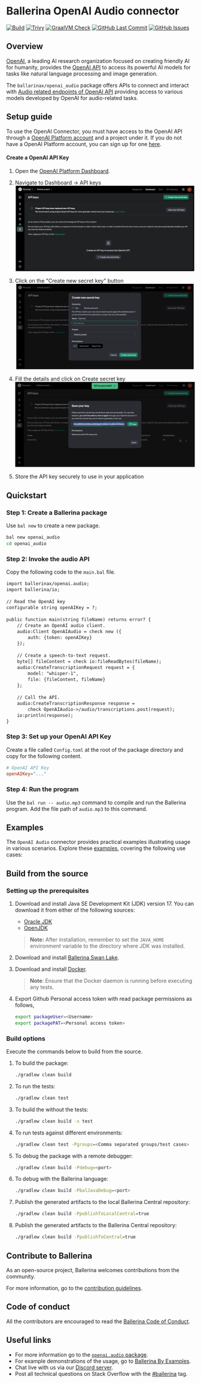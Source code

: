 # Ballerina OpenAI Audio connector

[![Build](https://github.com/e19166/module-ballerinax-openai-audio/actions/workflows/ci.yml/badge.svg)](https://github.com/e19166/module-ballerinax-openai-audio/actions/workflows/ci.yml)
[![Trivy](https://github.com/e19166/module-ballerinax-openai-audio/actions/workflows/trivy-scan.yml/badge.svg)](https://github.com/e19166/module-ballerinax-openai-audio/actions/workflows/trivy-scan.yml)
[![GraalVM Check](https://github.com/e19166/module-ballerinax-openai-audio/actions/workflows/build-with-bal-test-native.yml/badge.svg)](https://github.com/e19166/module-ballerinax-openai-audio/actions/workflows/build-with-bal-test-native.yml)
[![GitHub Last Commit](https://img.shields.io/github/last-commit/e19166/module-ballerinax-openai-audio.svg)](https://github.com/e19166/module-ballerinax-openai-audio/commits/master)
[![GitHub Issues](https://img.shields.io/github/issues/e19166/ballerina-library/module/openai.audio.svg?label=Open%20Issues)](https://github.com/e19166/ballerina-library/labels/module%openai.audio)

## Overview

[OpenAI](https://openai.com/), a leading AI research organization focused on creating friendly AI for humanity, provides the [OpenAI API](https://platform.openai.com/docs/api-reference/introduction) to access its powerful AI models for tasks like natural language processing and image generation.

The `ballarinax/openai_audio` package offers APIs to connect and interact with [Audio related endpoints of OpenAI API](https://platform.openai.com/docs/api-reference/audio/create) providing access to various models developed by OpenAI for audio-related tasks.

## Setup guide

To use the OpenAI Connector, you must have access to the OpenAI API through a [OpenAI Platform account](https://platform.openai.com) and a project under it. If you do not have a OpenAI Platform account, you can sign up for one [here](https://platform.openai.com/signup).

#### Create a OpenAI API Key

1. Open the [OpenAI Platform Dashboard](https://platform.openai.com).


2. Navigate to Dashboard -> API keys
![api-key-dashboard](https://github.com/e19166/module-ballerinax-openai-audio/blob/docs/docs/setup/resources/api-key-dashboard.png)

3. Click on the "Create new secret key" button
![create-new-secret-key](https://github.com/e19166/module-ballerinax-openai-audio/blob/docs/docs/setup/resources/create-new-secrete-key.png)

4. Fill the details and click on Create secret key
![saved-key](https://github.com/e19166/module-ballerinax-openai-audio/blob/docs/docs/setup/resources/saved-key.png)

5. Store the API key securely to use in your application  

## Quickstart

### Step 1: Create a Ballerina package
Use `bal new` to create a new package. 

```sh
bal new openai_audio
cd openai_audio
```

### Step 2: Invoke the audio API 
Copy the following code to the `main.bal` file.

```ballerina
import ballerinax/openai.audio;
import ballerina/io;

// Read the OpenAI key
configurable string openAIKey = ?;

public function main(string fileName) returns error? {
    // Create an OpenAI audio client.
    audio:Client OpenAIAudio = check new ({
        auth: {token: openAIKey}
    });

    // Create a speech-to-text request.
    byte[] fileContent = check io:fileReadBytes(fileName);
    audio:CreateTranscriptionRequest request = {
        model: "whisper-1",
        file: {fileContent, fileName}
    };

    // Call the API.
    audio:CreateTranscriptionResponse response =
        check OpenAIAudio->/audio/transcriptions.post(request);
    io:println(response);
}
```

### Step 3: Set up your OpenAI API Key
Create a file called `Config.toml` at the root of the package directory and copy for the following content.
```toml
# OpenAI API Key
openAIKey="..."
```

### Step 4: Run the program
Use the `bal run -- audio.mp3` command to compile and run the Ballerina program. Add the file path of `audio.mp3` to this command.

## Examples

The `OpenAI Audio` connector provides practical examples illustrating usage in various scenarios. Explore these [examples](https://github.com/module-ballerinax-openai-audio/tree/main/examples/), covering the following use cases:

[//]: # (TODO: Add examples)

## Build from the source

### Setting up the prerequisites

1. Download and install Java SE Development Kit (JDK) version 17. You can download it from either of the following sources:

    * [Oracle JDK](https://www.oracle.com/java/technologies/downloads/)
    * [OpenJDK](https://adoptium.net/)

   > **Note:** After installation, remember to set the `JAVA_HOME` environment variable to the directory where JDK was installed.

2. Download and install [Ballerina Swan Lake](https://ballerina.io/).

3. Download and install [Docker](https://www.docker.com/get-started).

   > **Note**: Ensure that the Docker daemon is running before executing any tests.

4. Export Github Personal access token with read package permissions as follows,

    ```bash
    export packageUser=<Username>
    export packagePAT=<Personal access token>
    ```

### Build options

Execute the commands below to build from the source.

1. To build the package:

   ```bash
   ./gradlew clean build
   ```

2. To run the tests:

   ```bash
   ./gradlew clean test
   ```

3. To build the without the tests:

   ```bash
   ./gradlew clean build -x test
   ```

4. To run tests against different environments:

   ```bash
   ./gradlew clean test -Pgroups=<Comma separated groups/test cases>
   ```

5. To debug the package with a remote debugger:

   ```bash
   ./gradlew clean build -Pdebug=<port>
   ```

6. To debug with the Ballerina language:

   ```bash
   ./gradlew clean build -PbalJavaDebug=<port>
   ```

7. Publish the generated artifacts to the local Ballerina Central repository:

    ```bash
    ./gradlew clean build -PpublishToLocalCentral=true
    ```

8. Publish the generated artifacts to the Ballerina Central repository:

   ```bash
   ./gradlew clean build -PpublishToCentral=true
   ```

## Contribute to Ballerina

As an open-source project, Ballerina welcomes contributions from the community.

For more information, go to the [contribution guidelines](https://github.com/e19166/ballerina-lang/blob/master/CONTRIBUTING.md).

## Code of conduct

All the contributors are encouraged to read the [Ballerina Code of Conduct](https://ballerina.io/code-of-conduct).

## Useful links

* For more information go to the [`openai.audio` package](https://central.ballerina.io/ballerinax/openai.audio/latest).
* For example demonstrations of the usage, go to [Ballerina By Examples](https://ballerina.io/learn/by-example/).
* Chat live with us via our [Discord server](https://discord.gg/ballerinalang).
* Post all technical questions on Stack Overflow with the [#ballerina](https://stackoverflow.com/questions/tagged/ballerina) tag.
